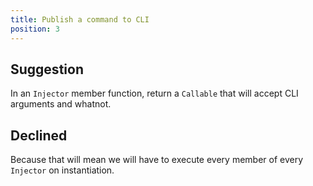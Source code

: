 ```yaml
---
title: Publish a command to CLI
position: 3
---
```


## Suggestion

In an `Injector` member function, return a `Callable` that will accept CLI arguments and whatnot.

## Declined

Because that will mean we will have to execute every member of every `Injector` on instantiation.
